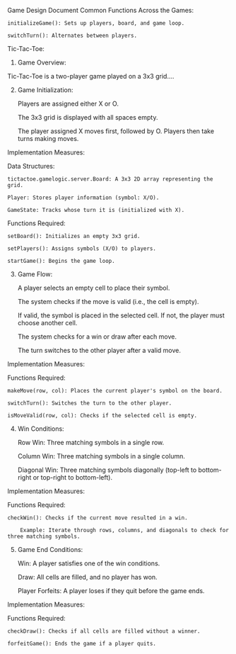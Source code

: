 Game Design Document
Common Functions Across the Games:

    initializeGame(): Sets up players, board, and game loop.

    switchTurn(): Alternates between players.

Tic-Tac-Toe:

1. Game Overview:

Tic-Tac-Toe is a two-player game played on a 3x3 grid....

2. Game Initialization:

    Players are assigned either X or O.

    The 3x3 grid is displayed with all spaces empty.

    The player assigned X moves first, followed by O. Players then take turns making moves.

Implementation Measures:

Data Structures:

    tictactoe.gamelogic.server.Board: A 3x3 2D array representing the grid.

    Player: Stores player information (symbol: X/O).

    GameState: Tracks whose turn it is (initialized with X).

Functions Required:

    setBoard(): Initializes an empty 3x3 grid.

    setPlayers(): Assigns symbols (X/O) to players.

    startGame(): Begins the game loop.

3. Game Flow:

    A player selects an empty cell to place their symbol.

    The system checks if the move is valid (i.e., the cell is empty).

    If valid, the symbol is placed in the selected cell. If not, the player must choose another cell.

    The system checks for a win or draw after each move.

    The turn switches to the other player after a valid move.

Implementation Measures:

Functions Required:

    makeMove(row, col): Places the current player's symbol on the board.

    switchTurn(): Switches the turn to the other player.

    isMoveValid(row, col): Checks if the selected cell is empty.

4. Win Conditions:

    Row Win: Three matching symbols in a single row.

    Column Win: Three matching symbols in a single column.

    Diagonal Win: Three matching symbols diagonally (top-left to bottom-right or top-right to bottom-left).

Implementation Measures:

Functions Required:

    checkWin(): Checks if the current move resulted in a win.

        Example: Iterate through rows, columns, and diagonals to check for three matching symbols.

5. Game End Conditions:

    Win: A player satisfies one of the win conditions.

    Draw: All cells are filled, and no player has won.

    Player Forfeits: A player loses if they quit before the game ends.

Implementation Measures:

Functions Required:

    checkDraw(): Checks if all cells are filled without a winner.

    forfeitGame(): Ends the game if a player quits.